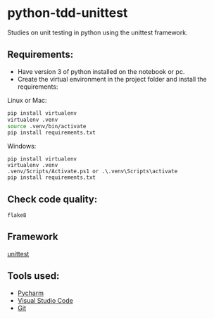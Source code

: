# python-tdd-unittest

Studies on unit testing in python using the unittest framework.

## Requirements:
- Have version 3 of python installed on the notebook or pc.
- Create the virtual environment in the project folder and install the requirements:

Linux or Mac:

``` bash
pip install virtualenv
virtualenv .venv
source .venv/bin/activate
pip install requirements.txt
```

Windows:

``` console
pip install virtualenv
virtualenv .venv
.venv/Scripts/Activate.ps1 or .\.venv\Scripts\activate
pip install requirements.txt
```
## Check code quality:
```console
flake8
```


## Framework
[unittest](https://docs.python.org/3/library/unittest.html)

## Tools used:

- [Pycharm](https://www.jetbrains.com/help/pycharm/installation-guide.html)
- [Visual Studio Code](https://code.visualstudio.com/)
- [Git](https://git-scm.com/)
